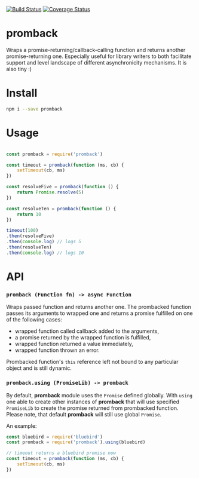 [![Build Status](https://travis-ci.org/rmdm/promback.svg?branch=master)](https://travis-ci.org/rmdm/promback)
[![Coverage Status](https://coveralls.io/repos/github/rmdm/promback/badge.svg?branch=master)](https://coveralls.io/github/rmdm/promback?branch=master)

promback
========

Wraps a promise-returning/callback-calling function and returns another promise-returning one. Especially useful for library writers to both facilitate support and level landscape of different asynchronicity mechanisms. It is also tiny :)

Install
=======

```sh
npm i --save promback
```

Usage
=====

```javascript

const promback = require('promback')

const timeout = promback(function (ms, cb) {
    setTimeout(cb, ms)
})

const resolveFive = promback(function () {
    return Promise.resolve(5)
})

const resolveTen = promback(function () {
    return 10
})

timeout(100)
.then(resolveFive)
.then(console.log) // logs 5
.then(resolveTen)
.then(console.log) // logs 10
```

API
===

### `promback (Function fn) -> async Function`

Wraps passed function and returns another one. The prombacked function passes its arguments to wrapped one and returns a promise fulfilled on one of the following cases:

- wrapped function called callback added to the arguments,
- a promise returned by the wrapped function is fulfilled,
- wrapped function returned a value immediately,
- wrapped function thrown an error.

Prombacked function's `this` reference left not bound to any particular object and is still dynamic.

### `promback.using (PromiseLib) -> promback`

By default, **promback** module uses the `Promise` defined globally. With `using` one able to create other instances of **promback** that will use specified `PromiseLib` to create the promise returned from prombacked function. Please note, that default **promback** will still use global `Promise`.

An example:
```javascript
const bluebird = require('bluebird')
const promback = require('promback').using(bluebird)

// timeout returns a bluebird promise now
const timeout = promback(function (ms, cb) {
    setTimeout(cb, ms)
})
```
